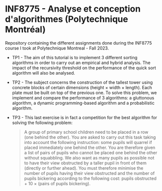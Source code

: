 # INF8775 - Analyse et conception d'algorithmes (Polytechnique Montréal)

Repository containing the different assignments done during the INF8775 course I took at Polytechnique Montreal - Fall 2023.

* TP1 - The aim of this tutorial is to implement 3 different sorting algorithms in order to carry out an empirical and hybrid analysis. The impact of the recursivity threshold on the performance of the quick sort algorithm will also be analysed.
* TP2 - The subject concerns the construction of the tallest tower using concrete blocks of certain dimensions (height $\times$ width $\times$ length). Each plate must be built on top of the previous one. To solve this problem, we implement and compare the performance of 3 algorithms: a gluttonous algorithm, a dynamic programming-based algorithm and a probabilistic algorithm.
* TP3 - This last exercise is in fact a competition for the best algorithm for solving the following problem:
  
  > A group of primary school children need to be placed in a row (one behind the other). You are asked to carry out this task taking into account the following instruction: some pupils will quarrel if placed immediately one behind the other. You are therefore given a list of pairs of pupils who cannot be placed one behind the other without squabbling. We also want as many pupils as possible not to have their view obstructed by a taller pupil in front of them (directly or further ahead). You must therefore minimise the number of pupils having their view obstructed and the number of pupils bickering according to the following cost: pupils obstructed + 10 $\times$ (pairs of pupils bickering).

